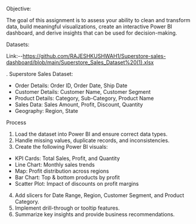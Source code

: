 Objective:

The goal of this assignment is to assess your ability to clean and transform data, build meaningful
visualizations, create an interactive Power BI dashboard, and derive insights that can be used for
decision-making.

Datasets:  

Link:--https://github.com/RAJESHKUSHWAH1/Superstore-sales-dashboard/blob/main/Superstore_Sales_Dataset%20(1).xlsx

. Superstore Sales Dataset:
- Order Details: Order ID, Order Date, Ship Date
- Customer Details: Customer Name, Customer Segment
- Product Details: Category, Sub-Category, Product Name
- Sales Data: Sales Amount, Profit, Discount, Quantity
- Geography: Region, State

Process

1. Load the dataset into Power BI and ensure correct data types.
2. Handle missing values, duplicate records, and inconsistencies.
3. Create the following Power BI visuals:
- KPI Cards: Total Sales, Profit, and Quantity
- Line Chart: Monthly sales trends
- Map: Profit distribution across regions
- Bar Chart: Top & bottom products by profit
- Scatter Plot: Impact of discounts on profit margins
4. Add slicers for Date Range, Region, Customer Segment, and Product Category.
5. Implement drill-through or tooltip features.
6. Summarize key insights and provide business recommendations.








  
